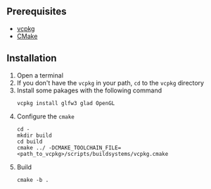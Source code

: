 ## Prerequisites
- [vcpkg](https://vcpkg.io/en/getting-started.html)
- [CMake](https://cmake.org/install/)

## Installation
1. Open a terminal
2. If you don't have the `vcpkg` in your path, `cd` to the `vcpkg` directory
3. Install some pakages with the following command
   ```
   vcpkg install glfw3 glad OpenGL
   ```
5. Configure the `cmake`
   ```
   cd -
   mkdir build
   cd build
   cmake ../ -DCMAKE_TOOLCHAIN_FILE=<path_to_vcpkg>/scripts/buildsystems/vcpkg.cmake
   ```
6. Build
   ```
   cmake -b .
   ```